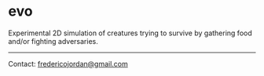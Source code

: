 # evo
Experimental 2D simulation of creatures trying to survive by gathering food and/or fighting adversaries.

---
Contact: fredericojordan@gmail.com
